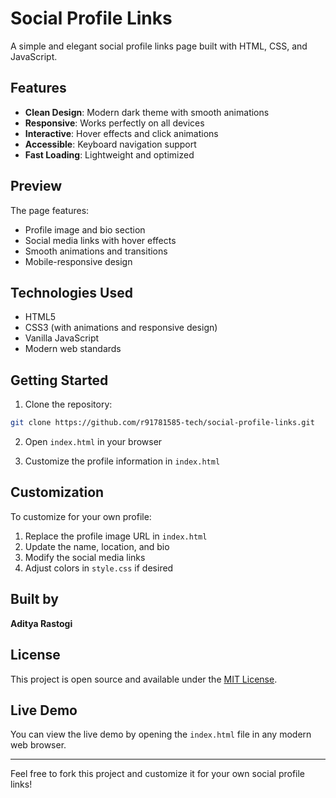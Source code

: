 # Social Profile Links

A simple and elegant social profile links page built with HTML, CSS, and JavaScript.

## Features

- **Clean Design**: Modern dark theme with smooth animations
- **Responsive**: Works perfectly on all devices
- **Interactive**: Hover effects and click animations
- **Accessible**: Keyboard navigation support
- **Fast Loading**: Lightweight and optimized

## Preview

The page features:
- Profile image and bio section
- Social media links with hover effects
- Smooth animations and transitions
- Mobile-responsive design

## Technologies Used

- HTML5
- CSS3 (with animations and responsive design)
- Vanilla JavaScript
- Modern web standards

## Getting Started

1. Clone the repository:
```bash
git clone https://github.com/r91781585-tech/social-profile-links.git
```

2. Open `index.html` in your browser

3. Customize the profile information in `index.html`

## Customization

To customize for your own profile:

1. Replace the profile image URL in `index.html`
2. Update the name, location, and bio
3. Modify the social media links
4. Adjust colors in `style.css` if desired

## Built by

**Aditya Rastogi**

## License

This project is open source and available under the [MIT License](LICENSE).

## Live Demo

You can view the live demo by opening the `index.html` file in any modern web browser.

---

Feel free to fork this project and customize it for your own social profile links!